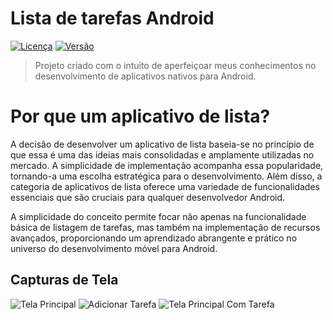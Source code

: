 # Lista de tarefas Android 

[![Licença](https://img.shields.io/badge/Licença-MIT-blue.svg)](LICENSE)
[![Versão](https://img.shields.io/badge/Versão-1.0.0-brightgreen.svg)](https://github.com/seu-usuario/seu-projeto/releases/tag/1.0.0)

> Projeto criado com o intuito de aperfeiçoar meus conhecimentos no desenvolvimento de aplicativos nativos para Android.

# Por que um aplicativo de lista? 

A decisão de desenvolver um aplicativo de lista baseia-se no princípio de que essa é uma das ideias mais consolidadas e amplamente utilizadas no mercado. A simplicidade de implementação acompanha essa popularidade, tornando-a uma escolha estratégica para o desenvolvimento. Além disso, a categoria de aplicativos de lista oferece uma variedade de funcionalidades essenciais que são cruciais para qualquer desenvolvedor Android.

A simplicidade do conceito permite focar não apenas na funcionalidade básica de listagem de tarefas, mas também na implementação de recursos avançados, proporcionando um aprendizado abrangente e prático no universo do desenvolvimento móvel para Android.

## Capturas de Tela

![Tela Principal](https://github.com/RodrigoWebD3v/TaskListAndroid/assets/92650721/ca80d9f5-c3e4-4f73-9eda-4daf6a3b5d5e)
![Adicionar Tarefa](https://github.com/RodrigoWebD3v/TaskListAndroid/assets/92650721/5f66da1f-92f0-4fce-b6ff-eaaa9f1693af)
![Tela Principal Com Tarefa](https://github.com/RodrigoWebD3v/TaskListAndroid/assets/92650721/649d65ae-33f1-4091-b457-49296cd62382)
